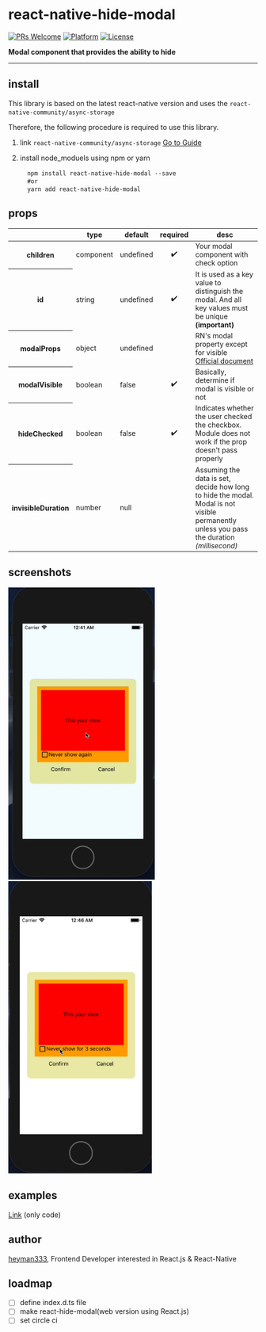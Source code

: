 # react-native-hide-modal

[![PRs Welcome](https://img.shields.io/badge/PRs-Welcome-brightgreen.svg)](https://github.com/heyman333/react-native-responsive-fontSize/pulls)
[![Platform](https://img.shields.io/badge/platform-react--native-lightgrey.svg)](http://facebook.github.io/react-native/)
[![License](https://img.shields.io/badge/license-MIT-blue.svg)](https://github.com/heyman333/react-native-responsive-fontSize/blob/master/LICENSE)

<strong>Modal component that provides the ability to hide</strong>

<hr />

## install

This library is based on the latest react-native version and uses the `react-native-community/async-storage`

Therefore, the following procedure is required to use this library.

1. link `react-native-community/async-storage` [Go to Guide](https://github.com/react-native-community/async-storage/tree/LEGACY#getting-started)

2. install node_moduels using npm or yarn
   ```shell
     npm install react-native-hide-modal --save
     #or
     yarn add react-native-hide-modal
   ```

## props

<table>
      <thead>
        <tr>
          <th></th>
          <th>type</th>
          <th>default</th>
          <th>required</th>
          <th>desc</th>
        </tr>
      </thead>
      <tbody>
        <tr>
          <th>children</th>
          <td>component</td>
          <td>undefined</td>
          <td style="text-align: center;">✔️</td>
          <td>Your modal component with check option</td>
        </tr>
        <tr>
          <th>id</th>
          <td>string</td>
          <td>undefined</td>
          <td style="text-align: center;">✔️</td>
          <td>It is used as a key value to distinguish the modal. And all key values must be unique <strong>(important)</strong></td>
        </tr>
        <tr>
          <th>modalProps</th>
          <td>object</td>
          <td>undefined</td>
          <td></td>
          <td>RN's modal property except for visible
            <br/>
            <a href="https://facebook.github.io/react-native/docs/modal#props-1" target="_blank">Official document</a>
          </td>
        </tr>
        <tr>
          <th>modalVisible</th>
          <td>boolean</td>
          <td>false</td>
          <td style="text-align: center;">✔️</td>
          <td>Basically, determine if modal is visible or not</td>
        </tr>
        <tr>
          <th>hideChecked</th>
          <td>boolean</td>
          <td>false</td>
          <td style="text-align: center;">✔️</td>
          <td>Indicates whether the user checked the checkbox.
Module does not work if the prop doesn't pass properly</td>
        </tr>
        <tr>
          <th>invisibleDuration</th>
          <td>number</td>
          <td>null</td>
          <td></td>
          <td>Assuming the data is set, decide how long to hide the modal. Modal is not visible permanently unless you pass the duration <i>(millisecond)</i></td>
        </tr>
      </tbody>
</table>

## screenshots

<img src="img/default.gif" alt="screenshot1" height="590" />
<img src="img/withInvisibleDuration.gif" alt="screenshot1" height="590"/>

## examples

[Link](https://github.com/heyman333/react-native-hide-modal/blob/master/examples/App.js) (only code)

## author

[heyman333](https://github.com/heyman333), Frontend Developer interested in React.js & React-Native

## loadmap

- [ ] define index.d.ts file
- [ ] make react-hide-modal(web version using React.js)
- [ ] set circle ci
